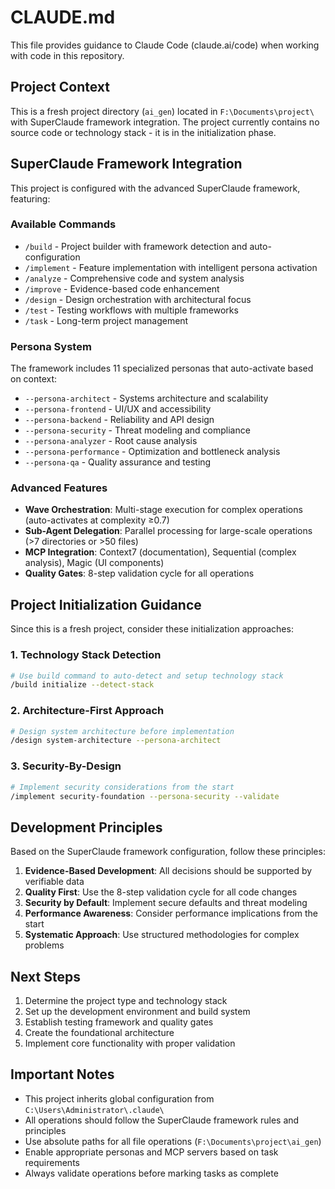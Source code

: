 # CLAUDE.md

This file provides guidance to Claude Code (claude.ai/code) when working with code in this repository.

## Project Context

This is a fresh project directory (`ai_gen`) located in `F:\Documents\project\` with SuperClaude framework integration. The project currently contains no source code or technology stack - it is in the initialization phase.

## SuperClaude Framework Integration

This project is configured with the advanced SuperClaude framework, featuring:

### Available Commands
- `/build` - Project builder with framework detection and auto-configuration
- `/implement` - Feature implementation with intelligent persona activation
- `/analyze` - Comprehensive code and system analysis
- `/improve` - Evidence-based code enhancement
- `/design` - Design orchestration with architectural focus
- `/test` - Testing workflows with multiple frameworks
- `/task` - Long-term project management

### Persona System
The framework includes 11 specialized personas that auto-activate based on context:
- `--persona-architect` - Systems architecture and scalability
- `--persona-frontend` - UI/UX and accessibility
- `--persona-backend` - Reliability and API design
- `--persona-security` - Threat modeling and compliance
- `--persona-analyzer` - Root cause analysis
- `--persona-performance` - Optimization and bottleneck analysis
- `--persona-qa` - Quality assurance and testing

### Advanced Features
- **Wave Orchestration**: Multi-stage execution for complex operations (auto-activates at complexity ≥0.7)
- **Sub-Agent Delegation**: Parallel processing for large-scale operations (>7 directories or >50 files)
- **MCP Integration**: Context7 (documentation), Sequential (complex analysis), Magic (UI components)
- **Quality Gates**: 8-step validation cycle for all operations

## Project Initialization Guidance

Since this is a fresh project, consider these initialization approaches:

### 1. Technology Stack Detection
```bash
# Use build command to auto-detect and setup technology stack
/build initialize --detect-stack
```

### 2. Architecture-First Approach
```bash
# Design system architecture before implementation
/design system-architecture --persona-architect
```

### 3. Security-By-Design
```bash
# Implement security considerations from the start
/implement security-foundation --persona-security --validate
```

## Development Principles

Based on the SuperClaude framework configuration, follow these principles:

1. **Evidence-Based Development**: All decisions should be supported by verifiable data
2. **Quality First**: Use the 8-step validation cycle for all code changes
3. **Security by Default**: Implement secure defaults and threat modeling
4. **Performance Awareness**: Consider performance implications from the start
5. **Systematic Approach**: Use structured methodologies for complex problems

## Next Steps

1. Determine the project type and technology stack
2. Set up the development environment and build system
3. Establish testing framework and quality gates
4. Create the foundational architecture
5. Implement core functionality with proper validation

## Important Notes

- This project inherits global configuration from `C:\Users\Administrator\.claude\`
- All operations should follow the SuperClaude framework rules and principles
- Use absolute paths for all file operations (`F:\Documents\project\ai_gen`)
- Enable appropriate personas and MCP servers based on task requirements
- Always validate operations before marking tasks as complete